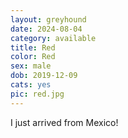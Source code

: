 ```yaml
---
layout: greyhound
date: 2024-08-04
category: available
title: Red
color: Red
sex: male
dob: 2019-12-09
cats: yes
pic: red.jpg
---
```

I just arrived from Mexico!
